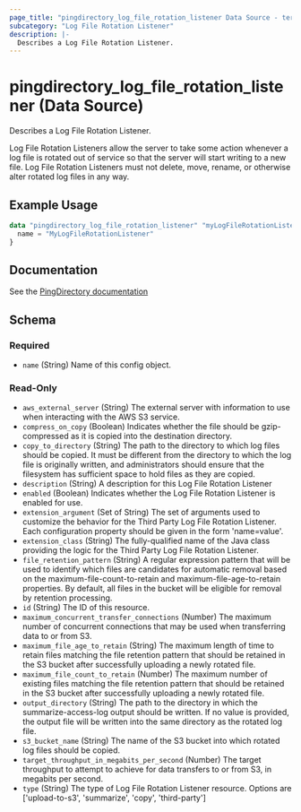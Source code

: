 ```yaml
---
page_title: "pingdirectory_log_file_rotation_listener Data Source - terraform-provider-pingdirectory"
subcategory: "Log File Rotation Listener"
description: |-
  Describes a Log File Rotation Listener.
---
```


# pingdirectory_log_file_rotation_listener (Data Source)

Describes a Log File Rotation Listener.

Log File Rotation Listeners allow the server to take some action whenever a log file is rotated out of service so that the server will start writing to a new file. Log File Rotation Listeners must not delete, move, rename, or otherwise alter rotated log files in any way.

## Example Usage

```terraform
data "pingdirectory_log_file_rotation_listener" "myLogFileRotationListener" {
  name = "MyLogFileRotationListener"
}
```

## Documentation
See the [PingDirectory documentation](https://docs.pingidentity.com/r/en-us/pingdirectory-93/pd_ds_config_log_rotation_listeners?tocId=lWywrDXSdkcjHnzEpt4LmA)

<!-- schema generated by tfplugindocs -->
## Schema

### Required

- `name` (String) Name of this config object.

### Read-Only

- `aws_external_server` (String) The external server with information to use when interacting with the AWS S3 service.
- `compress_on_copy` (Boolean) Indicates whether the file should be gzip-compressed as it is copied into the destination directory.
- `copy_to_directory` (String) The path to the directory to which log files should be copied. It must be different from the directory to which the log file is originally written, and administrators should ensure that the filesystem has sufficient space to hold files as they are copied.
- `description` (String) A description for this Log File Rotation Listener
- `enabled` (Boolean) Indicates whether the Log File Rotation Listener is enabled for use.
- `extension_argument` (Set of String) The set of arguments used to customize the behavior for the Third Party Log File Rotation Listener. Each configuration property should be given in the form 'name=value'.
- `extension_class` (String) The fully-qualified name of the Java class providing the logic for the Third Party Log File Rotation Listener.
- `file_retention_pattern` (String) A regular expression pattern that will be used to identify which files are candidates for automatic removal based on the maximum-file-count-to-retain and maximum-file-age-to-retain properties. By default, all files in the bucket will be eligible for removal by retention processing.
- `id` (String) The ID of this resource.
- `maximum_concurrent_transfer_connections` (Number) The maximum number of concurrent connections that may be used when transferring data to or from S3.
- `maximum_file_age_to_retain` (String) The maximum length of time to retain files matching the file retention pattern that should be retained in the S3 bucket after successfully uploading a newly rotated file.
- `maximum_file_count_to_retain` (Number) The maximum number of existing files matching the file retention pattern that should be retained in the S3 bucket after successfully uploading a newly rotated file.
- `output_directory` (String) The path to the directory in which the summarize-access-log output should be written. If no value is provided, the output file will be written into the same directory as the rotated log file.
- `s3_bucket_name` (String) The name of the S3 bucket into which rotated log files should be copied.
- `target_throughput_in_megabits_per_second` (Number) The target throughput to attempt to achieve for data transfers to or from S3, in megabits per second.
- `type` (String) The type of Log File Rotation Listener resource. Options are ['upload-to-s3', 'summarize', 'copy', 'third-party']


